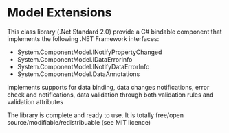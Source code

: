 # Model Extensions

This class library (.Net Standard 2.0) provide a C# bindable component that implements the following .NET Framework interfaces:
- System.ComponentModel.INotifyPropertyChanged
- System.ComponentModel.IDataErrorInfo
- System.ComponentModel.INotifyDataErrorInfo
- System.ComponentModel.DataAnnotations

implements supports for data binding, data changes notifications, error check and notifications, data validation through both validation rules and validation attributes

The library is complete and ready to use.
It is totally free/open source/modifiable/redistribuable (see MIT licence)

